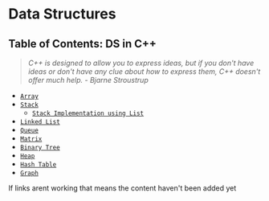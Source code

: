 # Data Structures

## Table of Contents: DS in C++
> *C++ is designed to allow you to express ideas, but if you don't have ideas or don't have any clue about how to express them, C++ doesn't offer much help.*
> *- Bjarne Stroustrup*
* [`Array`]()
* [`Stack`]()
  * [`Stack Implementation using List`](https://github.com/studentdevelops/Codes/blob/main/CppCodingQuestions/Data%20Structures/Stack.cpp)
* [`Linked List`]()
* [`Queue`]()
* [`Matrix`]()
* [`Binary Tree`]()
* [`Heap`]()
* [`Hash Table`]()
* [`Graph`]()



If links arent working that means the content haven't been added yet
